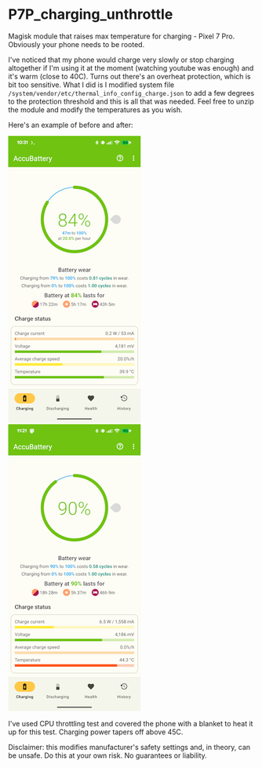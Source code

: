 # P7P_charging_unthrottle
Magisk module that raises max temperature for charging - Pixel 7 Pro. Obviously your phone needs to be rooted.

I've noticed that my phone would charge very slowly or stop charging altogether if I'm using it at the moment (watching youtube was enough) and it's warm (close to 40C). Turns out there's an overheat protection, which is bit too sensitive.
What I did is I modified system file `/system/vendor/etc/thermal_info_config_charge.json` to add a few degrees to the protection threshold and this is all that was needed.
Feel free to unzip the module and modify the temperatures as you wish.

Here's an example of before and after:

![img1](/screenshot_before.png) ![img2](/screenshot_after.png)

I've used CPU throttling test and covered the phone with a blanket to heat it up for this test. Charging power tapers off above 45C.

Disclaimer: this modifies manufacturer's safety settings and, in theory, can be unsafe. Do this at your own risk. No guarantees or liability.
